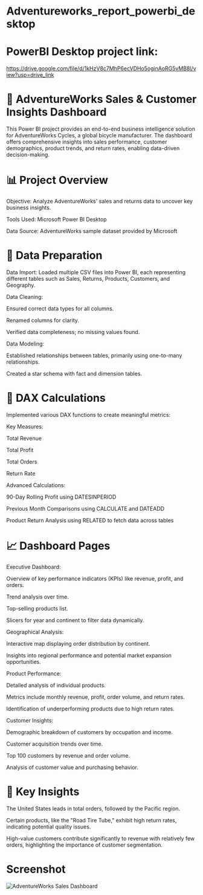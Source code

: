 # Adventureworks_report_powerbi_desktop
# PowerBI Desktop project link: 
https://drive.google.com/file/d/1kHzV8c7MhP6ecVDHo5oginAoRG5vMB8l/view?usp=drive_link
# 🚴 AdventureWorks Sales & Customer Insights Dashboard
This Power BI project provides an end-to-end business intelligence solution for AdventureWorks Cycles, a global bicycle manufacturer. The dashboard offers comprehensive insights into sales performance, customer demographics, product trends, and return rates, enabling data-driven decision-making.

# 📊 Project Overview
Objective: Analyze AdventureWorks' sales and returns data to uncover key business insights.

Tools Used: Microsoft Power BI Desktop

Data Source: AdventureWorks sample dataset provided by Microsoft

# 🔧 Data Preparation
Data Import: Loaded multiple CSV files into Power BI, each representing different tables such as Sales, Returns, Products, Customers, and Geography.

Data Cleaning:

Ensured correct data types for all columns.

Renamed columns for clarity.

Verified data completeness; no missing values found.

Data Modeling:

Established relationships between tables, primarily using one-to-many relationships.

Created a star schema with fact and dimension tables.

# 🧠 DAX Calculations
Implemented various DAX functions to create meaningful metrics:

Key Measures:

Total Revenue

Total Profit

Total Orders

Return Rate

Advanced Calculations:

90-Day Rolling Profit using DATESINPERIOD

Previous Month Comparisons using CALCULATE and DATEADD

Product Return Analysis using RELATED to fetch data across tables

# 📈 Dashboard Pages
Executive Dashboard:

Overview of key performance indicators (KPIs) like revenue, profit, and orders.

Trend analysis over time.

Top-selling products list.

Slicers for year and continent to filter data dynamically.

Geographical Analysis:

Interactive map displaying order distribution by continent.

Insights into regional performance and potential market expansion opportunities.

Product Performance:

Detailed analysis of individual products.

Metrics include monthly revenue, profit, order volume, and return rates.

Identification of underperforming products due to high return rates.

Customer Insights:

Demographic breakdown of customers by occupation and income.

Customer acquisition trends over time.

Top 100 customers by revenue and order volume.

Analysis of customer value and purchasing behavior.

# 📌 Key Insights
The United States leads in total orders, followed by the Pacific region.

Certain products, like the "Road Tire Tube," exhibit high return rates, indicating potential quality issues.

High-value customers contribute significantly to revenue with relatively few orders, highlighting the importance of customer segmentation.

# Screenshot
![AdventureWorks Sales Dashboard](Screenshot(1).png)

